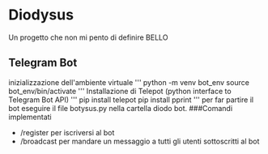 # Diodysus
Un progetto che non mi pento di definire BELLO
## Telegram Bot 
inizializzazione dell'ambiente virtuale
'''
python -m venv bot_env
source bot_env/bin/activate
'''
Installazione di Telepot (python interface to Telegram Bot API)
'''
pip install telepot
pip install pprint
'''
per far partire il bot eseguire il file botysus.py nella cartella diodo bot.
###Comandi implementati
- /register per iscriversi al bot 
- /broadcast per mandare un messaggio a tutti gli utenti sottoscritti al bot


